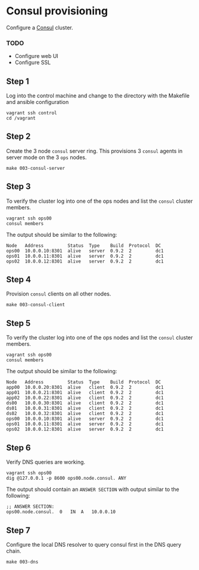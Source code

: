 # Consul provisioning

Configure a [Consul](https://www.consul.io) cluster.

### TODO
- Configure web UI
- Configure SSL

## Step 1

Log into the control machine and change to the directory with the
Makefile and ansible configuration

```
vagrant ssh control
cd /vagrant
```

## Step 2

Create the 3 node `consul` server ring.  This provisions 3 `consul` agents in server mode on the 3 `ops` nodes.

```
make 003-consul-server
```

## Step 3

To verify the cluster log into one of the ops nodes and list the `consul` cluster members.

```
vagrant ssh ops00
consul members
```

The output should be similar to the following:

```
Node   Address         Status  Type    Build  Protocol  DC
ops00  10.0.0.10:8301  alive   server  0.9.2  2         dc1
ops01  10.0.0.11:8301  alive   server  0.9.2  2         dc1
ops02  10.0.0.12:8301  alive   server  0.9.2  2         dc1
```

## Step 4

Provision `consul` clients on all other nodes.

```
make 003-consul-client
```

## Step 5

To verify the cluster log into one of the ops nodes and list the `consul` cluster members.

```
vagrant ssh ops00
consul members
```

The output should be similar to the following:

```
Node   Address         Status  Type    Build  Protocol  DC
app00  10.0.0.20:8301  alive   client  0.9.2  2         dc1
app01  10.0.0.21:8301  alive   client  0.9.2  2         dc1
app02  10.0.0.22:8301  alive   client  0.9.2  2         dc1
ds00   10.0.0.30:8301  alive   client  0.9.2  2         dc1
ds01   10.0.0.31:8301  alive   client  0.9.2  2         dc1
ds02   10.0.0.32:8301  alive   client  0.9.2  2         dc1
ops00  10.0.0.10:8301  alive   server  0.9.2  2         dc1
ops01  10.0.0.11:8301  alive   server  0.9.2  2         dc1
ops02  10.0.0.12:8301  alive   server  0.9.2  2         dc1
```

## Step 6

Verify DNS queries are working.

```
vagrant ssh ops00
dig @127.0.0.1 -p 8600 ops00.node.consul. ANY
```

The output should contain an `ANSWER SECTION` with output similar to the following:

```
;; ANSWER SECTION:
ops00.node.consul.	0	IN	A	10.0.0.10
```

## Step 7

Configure the local DNS resolver to query consul first in the DNS query chain.

```
make 003-dns
```
